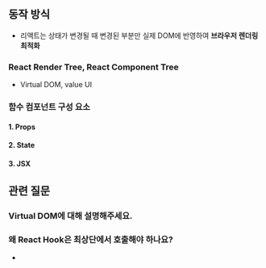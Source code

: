 ## 동작 방식
- 리액트는 상태가 변경될 때 변경된 부분만 실제 DOM에 반영하여 **브라우저 렌더링 최적화**

### React Render Tree, React Component Tree
- Virtual DOM, value UI

### 함수 컴포넌트 구성 요소
#### 1. Props
#### 2. State
#### 3. JSX

## 관련 질문
### Virtual DOM에 대해 설명해주세요.
### 왜 React Hook은 최상단에서 호출해야 하나요?
- 